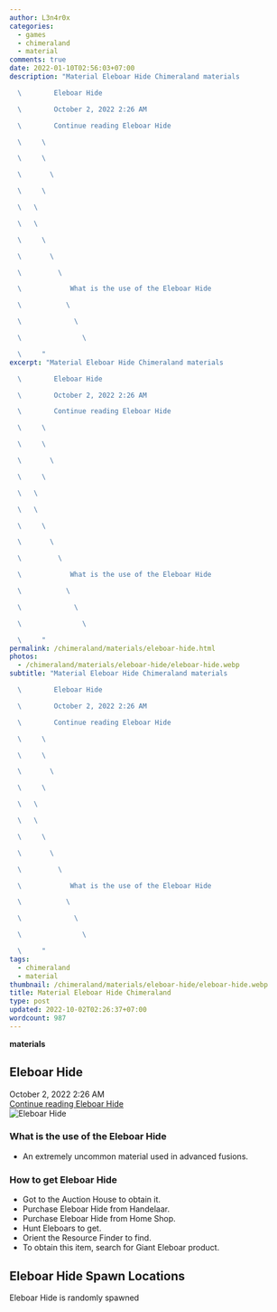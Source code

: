 ```yaml
---
author: L3n4r0x
categories:
  - games
  - chimeraland
  - material
comments: true
date: 2022-01-10T02:56:03+07:00
description: "Material Eleboar Hide Chimeraland materials

  \        Eleboar Hide

  \        October 2, 2022 2:26 AM

  \        Continue reading Eleboar Hide

  \     \ 

  \     \ 

  \       \ 

  \     \ 

  \   \ 

  \   \ 

  \     \ 

  \       \ 

  \         \ 

  \            What is the use of the Eleboar Hide

  \           \ 

  \             \ 

  \               \ 

  \     "
excerpt: "Material Eleboar Hide Chimeraland materials

  \        Eleboar Hide

  \        October 2, 2022 2:26 AM

  \        Continue reading Eleboar Hide

  \     \ 

  \     \ 

  \       \ 

  \     \ 

  \   \ 

  \   \ 

  \     \ 

  \       \ 

  \         \ 

  \            What is the use of the Eleboar Hide

  \           \ 

  \             \ 

  \               \ 

  \     "
permalink: /chimeraland/materials/eleboar-hide.html
photos:
  - /chimeraland/materials/eleboar-hide/eleboar-hide.webp
subtitle: "Material Eleboar Hide Chimeraland materials

  \        Eleboar Hide

  \        October 2, 2022 2:26 AM

  \        Continue reading Eleboar Hide

  \     \ 

  \     \ 

  \       \ 

  \     \ 

  \   \ 

  \   \ 

  \     \ 

  \       \ 

  \         \ 

  \            What is the use of the Eleboar Hide

  \           \ 

  \             \ 

  \               \ 

  \     "
tags:
  - chimeraland
  - material
thumbnail: /chimeraland/materials/eleboar-hide/eleboar-hide.webp
title: Material Eleboar Hide Chimeraland
type: post
updated: 2022-10-02T02:26:37+07:00
wordcount: 987
---
```


<link
  rel="stylesheet"
  href="https://rawcdn.githack.com/dimaslanjaka/Web-Manajemen/870a349/css/bootstrap-5-3-0-alpha3-wrapper.css"
/>
<section id="bootstrap-wrapper">
  <div data-bs-theme="dark">
    <div
      class="row g-0 border rounded overflow-hidden flex-md-row mb-4 shadow-sm position-relative bg-dark text-light"
    >
      <div class="col p-4 d-flex flex-column position-static">
        <strong class="d-inline-block mb-2 text-success">materials</strong>
        <h2 class="mb-0">Eleboar Hide</h2>
        <div class="mb-1 text-muted">October 2, 2022 2:26 AM</div>
        <a
          href="/chimeraland/materials/eleboar-hide.html"
          class="stretched-link d-none text-primary"
          >Continue reading Eleboar Hide</a
        >
      </div>
      <div class="col-auto d-none d-md-block d-lg-block">
        <img
          src="https://www.webmanajemen.com/chimeraland/materials/eleboar-hide/eleboar-hide.webp"
          alt="Eleboar Hide"
        />
      </div>
    </div>
    <div class="row">
      <div class="col-lg-6 col-12 mb-2">
        <div class="card">
          <div class="card-body">
            <h3 class="card-title">What is the use of the Eleboar Hide</h3>
            <div class="card-text">
              <ul>
                <li>
                  An extremely uncommon material used in advanced fusions.
                </li>
              </ul>
            </div>
          </div>
        </div>
      </div>
      <div class="col-lg-6 col-12 mb-2">
        <div class="card">
          <div class="card-body">
            <h3 class="card-title">How to get Eleboar Hide</h3>
            <div class="card-text">
              <ul>
                <li>Got to the Auction House to obtain it.</li>
                <li>Purchase Eleboar Hide from Handelaar.</li>
                <li>Purchase Eleboar Hide from Home Shop.</li>
                <li>Hunt Eleboars to get.</li>
                <li>Orient the Resource Finder to find.</li>
                <li>To obtain this item, search for Giant Eleboar product.</li>
              </ul>
            </div>
          </div>
        </div>
      </div>
      <div class="col-12 mb-2">
        <h2>Eleboar Hide Spawn Locations</h2>
        <p>Eleboar Hide is randomly spawned</p>
      </div>
    </div>
  </div>
</section>